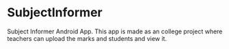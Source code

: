 # SubjectInformer
Subject Informer Android App. This app is made as an college project where teachers can upload the marks and students and view it.
